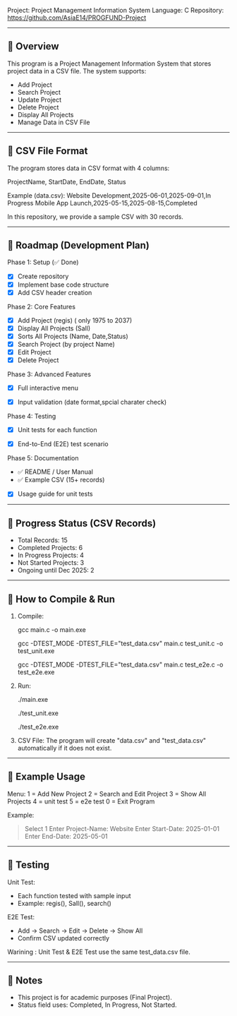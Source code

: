 Project: Project Management Information System
Language: C
Repository: https://github.com/AsiaE14/PROGFUND-Project

---------------------------------------------------
📌 Overview
---------------------------------------------------
This program is a Project Management Information System
that stores project data in a CSV file. The system supports:

- Add Project
- Search Project
- Update Project
- Delete Project
- Display All Projects
- Manage Data in CSV File

---------------------------------------------------
📌 CSV File Format
---------------------------------------------------
The program stores data in CSV format with 4 columns:

ProjectName, StartDate, EndDate, Status

Example (data.csv):
Website Development,2025-06-01,2025-09-01,In Progress
Mobile App Launch,2025-05-15,2025-08-15,Completed

In this repository, we provide a sample CSV with 30 records.

---------------------------------------------------
📌 Roadmap (Development Plan)
---------------------------------------------------
Phase 1: Setup (✅ Done)
- [x] Create repository
- [x] Implement base code structure
- [x] Add CSV header creation

Phase 2: Core Features
- [x] Add Project (regis) ( only 1975 to 2037)
- [x] Display All Projects (Sall)
- [x] Sorts All Projects (Name, Date,Status)
- [x] Search Project (by project Name)
- [x] Edit Project 
- [x] Delete Project 

Phase 3: Advanced Features
- [x] Full interactive menu
- [x] Input validation (date format,spcial charater check)


Phase 4: Testing
- [x] Unit tests for each function
- [x] End-to-End (E2E) test scenario


Phase 5: Documentation
- ✅ README / User Manual
- ✅ Example CSV (15+ records)
- [x] Usage guide for unit tests

---------------------------------------------------
📌 Progress Status (CSV Records)
---------------------------------------------------
- Total Records: 15
- Completed Projects: 6
- In Progress Projects: 4
- Not Started Projects: 3
- Ongoing until Dec 2025: 2

---------------------------------------------------
📌 How to Compile & Run
---------------------------------------------------
1. Compile:

   gcc main.c -o main.exe

   gcc -DTEST_MODE -DTEST_FILE=\"test_data.csv\" main.c test_unit.c -o test_unit.exe

   gcc -DTEST_MODE -DTEST_FILE=\"test_data.csv\" main.c test_e2e.c -o test_e2e.exe 


2. Run:

   ./main.exe

   ./test_unit.exe

   ./test_e2e.exe

3. CSV File:
   The program will create "data.csv" and "test_data.csv" automatically 
   if it does not exist. 

---------------------------------------------------
📌 Example Usage
---------------------------------------------------
Menu:
1 = Add New Project
2 = Search and Edit Project
3 = Show All Projects
4 = unit test
5 = e2e test
0 = Exit Program

Example:
> Select 1
> Enter Project-Name: Website
> Enter Start-Date: 2025-01-01
> Enter End-Date: 2025-05-01


---------------------------------------------------
📌 Testing
---------------------------------------------------
Unit Test:
- Each function tested with sample input
- Example: regis(), Sall(), search()

E2E Test:
- Add -> Search -> Edit -> Delete -> Show All
- Confirm CSV updated correctly

Warining : Unit Test & E2E Test use the same test_data.csv file.

---------------------------------------------------
📌 Notes
---------------------------------------------------
- This project is for academic purposes (Final Project).
- Status field uses: Completed, In Progress, Not Started.
